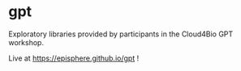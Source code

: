 # gpt
Exploratory libraries provided by participants in the Cloud4Bio GPT workshop.

Live at https://episphere.github.io/gpt !
